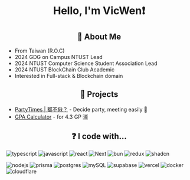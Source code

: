 <h1 align="center">
    <p>Hello, I'm VicWen❗</p>
</h1>

<h2 align="center">👀 About Me</h2>

<ul>
    <li>From Taiwan (R.O.C)</li>
    <li>2024 GDG on Campus NTUST Lead</li>
    <li>2024 NTUST Computer Science Student Association Lead</li>
    <li>2024 NTUST BlockChain Club Academic</li>
    <li>Interested in Full-stack & Blockchain domain</li>
</ul>

<h2 align="center">🚀 Projects</h2>
<ul>
    <li><a href="https://partytimes.org">PartyTimes | 都不揪？</a> - Decide party, meeting easily 🌟</li>
    <li><a href="https://college-gpacalculator.vercel.app/">GPA Calculator</a> - for 4.3 GP 🈵</li>
</ul>

<h2 align="center">❓ I code with...</h2>

<p>
<img src="https://img.shields.io/badge/typescript-%23007ACC.svg?style=for-the-badge&logo=typescript&logoColor=white" alt="typescript">
<img src="https://img.shields.io/badge/javascript-%23323330.svg?style=for-the-badge&logo=javascript&logoColor=%23F7DF1E" alt="javascript"> 
<img src="https://img.shields.io/badge/react-%2320232a.svg?style=for-the-badge&logo=react&logoColor=%2361DAFB" alt="react">
<img src="https://img.shields.io/badge/Next-black?style=for-the-badge&logo=next.js&logoColor=white" alt="Next">
<img src="https://img.shields.io/badge/Bun-%23000000.svg?style=for-the-badge&logo=bun&logoColor=white" alt="bun">
<img src="https://img.shields.io/badge/redux-%23593d88.svg?style=for-the-badge&logo=redux&logoColor=white" alt="redux">
<img src="https://img.shields.io/badge/shadcn%2Fui-000000?style=for-the-badge&logo=shadcnui&logoColor=white" alt="shadcn">
</p>
<p>
<img src="https://img.shields.io/badge/node.js-6DA55F?style=for-the-badge&logo=node.js&logoColor=white" alt="nodejs">
<img src="https://img.shields.io/badge/Prisma-3982CE?style=for-the-badge&logo=Prisma&logoColor=white" alt="prisma"> 
<img src="https://img.shields.io/badge/postgres-%23316192.svg?style=for-the-badge&logo=postgresql&logoColor=white" alt="postgres">
<img src="https://img.shields.io/badge/mysql-4479A1.svg?style=for-the-badge&logo=mysql&logoColor=white" alt="mySQL">      
<img src="https://img.shields.io/badge/Supabase-3ECF8E?style=for-the-badge&logo=supabase&logoColor=white" alt="supabase">         
<img src="https://img.shields.io/badge/vercel-%23000000.svg?style=for-the-badge&logo=vercel&logoColor=white" alt="vercel"> 
<img src="https://img.shields.io/badge/Docker-2CA5E0?style=for-the-badge&logo=docker&logoColor=white" alt="docker"> 
<img src="https://img.shields.io/badge/Cloudflare-F38020?style=for-the-badge&logo=Cloudflare&logoColor=white" alt="cloudflare"> 


</p>
